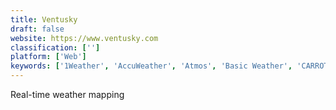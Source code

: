 ```yaml
---
title: Ventusky
draft: false 
website: https://www.ventusky.com
classification: ['']
platform: ['Web']
keywords: ['1Weather', 'AccuWeather', 'Atmos', 'Basic Weather', 'CARROT Weather', 'Chilly', 'Dark Sky for Web', 'Effing Weather', 'Forecast', 'Forecastie', 'Fresh Air', 'Oplao', 'Poncho The Weathercat', 'The Weather Channel', 'Today Weather', 'Weather Lock', 'Weather Underground', 'WeatherMate', 'WeatherMetro', 'Windguru', 'Windy', 'YoWindow', 'Yr.no', 'sWeather']
---
```

Real-time weather mapping